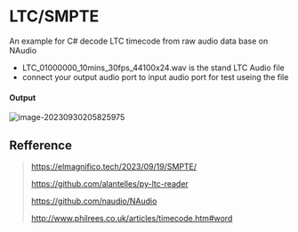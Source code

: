 # LTC/SMPTE

An example for C# decode LTC timecode from  raw audio data base on NAudio



- LTC_01000000_10mins_30fps_44100x24.wav is the stand LTC Audio file
- connect your output audio port to input audio port for test useing the file



#### Output

![image-20230930205825975](https://img.elmagnifico.tech/static/upload/elmagnifico/202309302058053.png)





## Refference

> https://elmagnifico.tech/2023/09/19/SMPTE/
>
> https://github.com/alantelles/py-ltc-reader
>
> https://github.com/naudio/NAudio
>
> http://www.philrees.co.uk/articles/timecode.htm#word